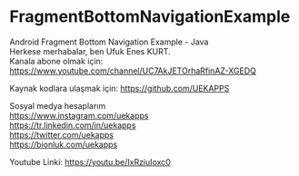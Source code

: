 # FragmentBottomNavigationExample
 Android Fragment Bottom Navigation Example - Java  
 Herkese merhabalar, ben Ufuk Enes KURT.  
 Kanala abone olmak için: https://www.youtube.com/channel/UC7AkJETOrhaRfinAZ-XGEDQ  
  
 Kaynak kodlara ulaşmak için: https://github.com/UEKAPPS  
  
Sosyal medya hesaplarım  
https://www.instagram.com/uekapps  
https://tr.linkedin.com/in/uekapps  
https://twitter.com/uekapps  
https://bionluk.com/uekapps  
  
  Youtube Linki: https://youtu.be/IxRziuIoxc0
